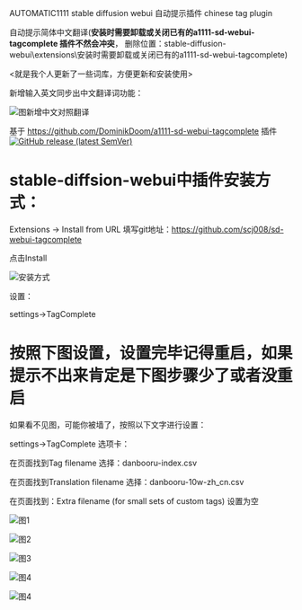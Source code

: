 AUTOMATIC1111 stable diffusion webui 自动提示插件 chinese tag plugin

自动提示简体中文翻译(**安装时需要卸载或关闭已有的a1111-sd-webui-tagcomplete 插件不然会冲突**，
删除位置：stable-diffusion-webui\extensions\安装时需要卸载或关闭已有的a1111-sd-webui-tagcomplete)

<就是我个人更新了一些词库，方便更新和安装使用>

新增输入英文同步出中文翻译词功能：

![图新增中文对照翻译](https://raw.githubusercontent.com/inlhx/a1111-sd-webui-tagcomplete-10w/main/img/6.png)



 基于 https://github.com/DominikDoom/a1111-sd-webui-tagcomplete 插件
[![GitHub release (latest SemVer)](https://img.shields.io/github/v/release/DominikDoom/a1111-sd-webui-tagcomplete)](https://github.com/DominikDoom/a1111-sd-webui-tagcomplete/releases)



# stable-diffsion-webui中插件安装方式：

Extensions -> Install from URL 填写git地址：https://github.com/scj008/sd-webui-tagcomplete

点击Install
 
![安装方式](https://raw.githubusercontent.com/inlhx/a1111-sd-webui-tagcomplete-10w/main/img/0.png)

设置：

 settings->TagComplete 

# 按照下图设置，设置完毕记得重启，如果提示不出来肯定是下图步骤少了或者没重启

 如果看不见图，可能你被墙了，按照以下文字进行设置：
 
  settings->TagComplete 选项卡：
  
  在页面找到Tag filename  选择：danbooru-index.csv
  
  在页面找到Translation filename  选择：danbooru-10w-zh_cn.csv
  
  在页面找到：Extra filename (for small sets of custom tags)  设置为空
  

![图1](https://raw.githubusercontent.com/inlhx/a1111-sd-webui-tagcomplete-10w/main/img/3.png)

![图2](https://raw.githubusercontent.com/inlhx/a1111-sd-webui-tagcomplete-10w/main/img/4.png)

![图3](https://raw.githubusercontent.com/inlhx/a1111-sd-webui-tagcomplete-10w/main/img/5.png)

![图4](https://raw.githubusercontent.com/inlhx/a1111-sd-webui-tagcomplete-10w/main/img/1.png)

![图4](https://raw.githubusercontent.com/inlhx/a1111-sd-webui-tagcomplete-10w/main/img/2.png)


 
